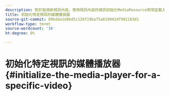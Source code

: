 ```yaml
---
description: 對於每個新視訊內容，使用視訊內容的資訊初始化MediaResource例項並載入媒體資源。
title: 初始化特定視訊的媒體播放器
source-git-commit: 89bdda1d4bd5c126f19ba75a819942df901183d1
workflow-type: tm+mt
source-wordcount: '36'
ht-degree: 0%

---
```



# 初始化特定視訊的媒體播放器 {#initialize-the-media-player-for-a-specific-video}
